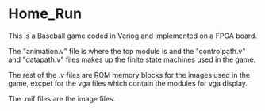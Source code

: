 # Home_Run

This is a Baseball game coded in Veriog and implemented on a FPGA board.

The "animation.v" file is where the top module is and the "controlpath.v" and "datapath.v" files makes up the finite state machines used in the game.

The rest of the .v files are ROM memory blocks for the images used in the game, excpet for the vga files which contain the modules for vga display.

The .mif files are the image files.
